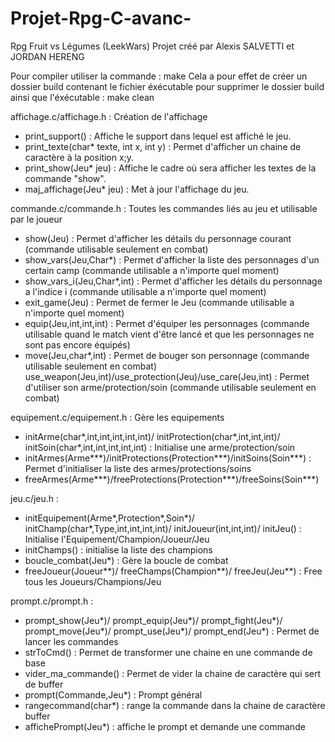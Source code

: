 # Projet-Rpg-C-avanc-
Rpg Fruit vs Légumes (LeekWars)
Projet créé par Alexis SALVETTI et JORDAN HERENG

Pour compiler utiliser la commande :
  make
Cela a pour effet de créer un dossier build contenant le fichier éxécutable
pour supprimer le dossier build ainsi que l'éxécutable :
  make clean

affichage.c/affichage.h :
  Création de l'affichage

  - print_support() : Affiche le support dans lequel est affiché le jeu.
  - print_texte(char* texte, int x, int y) : Permet d'afficher un chaine de caractère à la position x;y.
  - print_show(Jeu* jeu) : Affiche le cadre où sera afficher les textes de la commande "show".
  - maj_affichage(Jeu* jeu) : Met à jour l'affichage du jeu.

commande.c/commande.h :
  Toutes les commandes liés au jeu et utilisable par le joueur

  - show(Jeu) : Permet d'afficher les détails du personnage courant
  (commande utilisable seulement en combat)
  - show_vars(Jeu,Char*) : Permet d'afficher la liste des personnages d'un certain camp
  (commande utilisable a n'importe quel moment)
  - show_vars_i(Jeu,Char*,int) : Permet d'afficher les détails du personnage a l'indice i
  (commande utilisable a n'importe quel moment)
  - exit_game(Jeu) : Permet de fermer le Jeu
  (commande utilisable a n'importe quel moment)
  - equip(Jeu,int,int,int) : Permet d'équiper les personnages
  (commande utilisable quand le match vient d'être lancé et que les personnages ne sont pas encore équipés)
  - move(Jeu,char*,int) : Permet de bouger son personnage
  (commande utilisable seulement en combat)
  use_weapon(Jeu,int)/use_protection(Jeu)/use_care(Jeu,int) : Permet d'utiliser son arme/protection/soin
  (commande utilisable seulement en combat)

equipement.c/equipement.h :
  Gère les equipements

  - initArme(char*,int,int,int,int,int)/
    initProtection(char*,int,int,int)/
    initSoin(char*,int,int,int,int,int) : Initialise une arme/protection/soin
  - initArmes(Arme***)/initProtections(Protection***)/initSoins(Soin***) : Permet d'initialiser la liste des armes/protections/soins
  - freeArmes(Arme***)/freeProtections(Protection***)/freeSoins(Soin***)

jeu.c/jeu.h :
 - initEquipement(Arme*,Protection*,Soin*)/
   initChamp(char*,Type,int,int,int,int)/
   initJoueur(int,int,int)/
   initJeu() : Initialise l'Equipement/Champion/Joueur/Jeu
 - initChamps() : initialise la liste des champions
 - boucle_combat(Jeu*) : Gère la boucle de combat
 - freeJoueur(Joueur**)/
   freeChamps(Champion**)/
   freeJeu(Jeu**) : Free tous les Joueurs/Champions/Jeu

prompt.c/prompt.h :
 - prompt_show(Jeu*)/
   prompt_equip(Jeu*)/
   prompt_fight(Jeu*)/
   prompt_move(Jeu*)/
   prompt_use(Jeu*)/
   prompt_end(Jeu*) : Permet de lancer les commandes
 - strToCmd() : Permet de transformer une chaine en une commande de base
 - vider_ma_commande() : Permet de vider la chaine de caractère qui sert de buffer
 - prompt(Commande,Jeu*) : Prompt général
 - rangecommand(char*) : range la commande dans la chaine de caractère buffer
 - affichePrompt(Jeu*) : affiche le prompt et demande une commande
